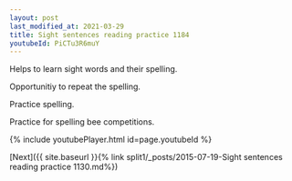 ```yaml
---
layout: post
last_modified_at: 2021-03-29
title: Sight sentences reading practice 1184
youtubeId: PiCTu3R6muY
---
```

 
 
Helps to learn sight words and their spelling.

Opportunitiy to repeat the spelling. 

Practice spelling. 
 
Practice for spelling bee competitions. 
 
{% include youtubePlayer.html id=page.youtubeId %}
 
 

[Next]({{ site.baseurl }}{% link  split1/_posts/2015-07-19-Sight sentences reading practice 1130.md%})
 
